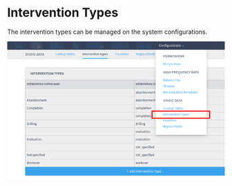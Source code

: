 # Intervention Types

The intervention types can be managed on the system configurations.

![Example of intervention types management](<../../.gitbook/assets/image (465).png>)
